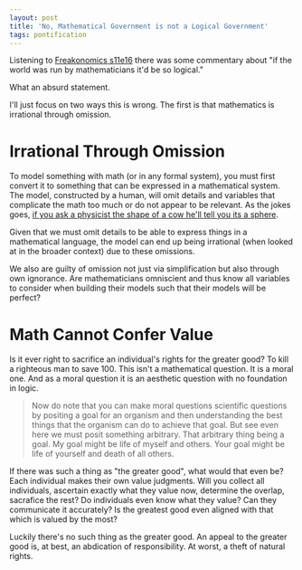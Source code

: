 ```yaml
---
layout: post
title: 'No, Mathematical Government is not a Logical Government'
tags: pontification
---
```


Listening to [Freakonomics s11e16](https://freakonomics.com/podcast/season-11-episode-16/) there was some commentary about "if the world was run by mathematicians it'd be so logical."

What an absurd statement.

I'll just focus on two ways this is wrong. The first is that mathematics is irrational through omission.

# Irrational Through Omission

To model something with math (or in any formal system), you must first convert it to something that can be expressed in a mathematical system. The model, constructed by a human, will omit details and variables that complicate the math too much or do not appear to be relevant. As the jokes goes, [if you ask a physicist the shape of a cow he'll tell you its a sphere](https://en.wikipedia.org/wiki/Spherical_cow).

Given that we must omit details to be able to express things in a mathematical language, the model can end up being irrational (when looked at in the broader context) due to these omissions.

We also are guilty of omission not just via simplification but also through own ignorance. Are mathematicians omniscient and thus know all variables to consider when building their models such that their models will be perfect?

# Math Cannot Confer Value

Is it ever right to sacrifice an individual's rights for the greater good? To kill a righteous man to save 100. This isn't a mathematical question. It is a moral one. And as a moral question it is an aesthetic question with no foundation in logic.

> Now do note that you can make moral questions scientific questions by positing a goal for an organism and then understanding the best things that the organism can do to achieve that goal. But see even here we must posit something arbitrary. That arbitrary thing being a goal. My goal might be life of myself and others. Your goal might be life of yourself and death of all others.

If there was such a thing as "the greater good", what would that even be? Each individual makes their own value judgments. Will you collect all individuals, ascertain exactly what they value now, determine the overlap, sacrafice the rest? Do individuals even know what they value? Can they communicate it accurately? Is the greatest good even aligned with that which is valued by the most?

Luckily there's no such thing as the greater good. An appeal to the greater good is, at best, an abdication of responsibility. At worst, a theft of natural rights.
